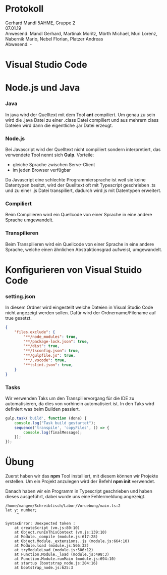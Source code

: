 # Protokoll
Gerhard Mandl 
5AHME, Gruppe 2  
07.01.19  
Anwesend: Mandl Gerhard, Martinak Moritz, Mörth Michael, Muri Lorenz, Nabernik Mario, Nebel Florian, Platzer Andreas  
Abwesend: -

# Visual Studio Code 



# Node.js und Java

### Java
In java wird der Quelltext mit dem Tool __ant__ compiliert. Um genau zu sein wird die .java Datei zu einer .class Datei compiliert und aus mehrern class Dateien wird dann die eigentliche .jar Datei erzeugt.

### Node.js
Bei Javascript wird der Quelltext nicht compiliert sondern interpretiert, das verwendete Tool nennt sich __Gulp__.
Vorteile: 
+ gleiche Sprache zwischen Serve-Client  
+ im jeden Browser verfügbar

Da Javascript eine schlechte Programmiersprache ist weil sie keine Datentypen besitzt, wird der Quelltext oft mit Typescript geschrieben .ts und zu einer .js Datei transpiliert, dadurch wird js mit Datentypen erweitert. 

### Compiliert
Beim Compilieren wird ein Quellcode von einer Sprache in eine andere Sprache umgewandelt.

### Transpilieren
Beim Transpilieren wird ein Quellcode von einer Sprache in eine andere Sprache, welche einen ähnlichen Abstraktionsgrad aufweist, umgewandelt.



# Konfigurieren von Visual Stuido Code

### setting.json
In diesem Ordner wird eingestellt welche Dateien in Visual Studio Code nicht angezeigt werden sollen.
Dafür wird der Ordnername/Filename auf true gesetzt. 
```json
{
	"files.exclude": {
		"**/node_modules": true,
		"**/package-lock.json": true,
		"**/dist": true,
		"**/tsconfig.json": true,
		"**/gulpfile.js": true,
		"**/.vscode": true,
		"**tslint.json": true,
	}
}
```

### Tasks
Wir verwenden Taks um den Transpiliervorgang für die IDE zu automatisieren, da dies von vorhinein automatisiert ist. In den Taks wird definiert was beim Builden passiert.
```js
gulp.task('build', function (done) {
    console.log("Task build gestartet");
    sequence('transpile', 'copyFiles', () => {
        console.log(finalMessage);
    });
});
```

# Übung

Zuerst haben wir das __npm__ Tool installiert, mit diesem können wir Projekte erstellen.
Um ein Projekt anzulegen wird der Befehl __npm init__ verwendet.

Danach haben wir ein Programm in Typescript geschrieben und haben dieses ausgeführt, dabei wurde uns eine Fehlermeldung angezeigt.
```
/home/mangem/Schreibtisch/Labor/Voruebung/main.ts:2
let y: number;
     ^

SyntaxError: Unexpected token :
    at createScript (vm.js:80:10)
    at Object.runInThisContext (vm.js:139:10)
    at Module._compile (module.js:617:28)
    at Object.Module._extensions..js (module.js:664:10)
    at Module.load (module.js:566:32)
    at tryModuleLoad (module.js:506:12)
    at Function.Module._load (module.js:498:3)
    at Function.Module.runMain (module.js:694:10)
    at startup (bootstrap_node.js:204:16)
    at bootstrap_node.js:625:3
```
